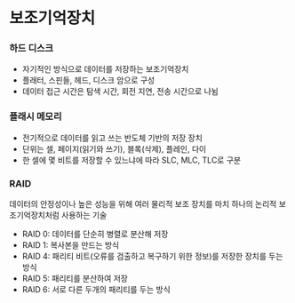 # 보조기억장치





### 하드 디스크

- 자기적인 방식으로 데이터를 저장하는 보조기억장치
- 플래터, 스핀들, 헤드, 디스크 암으로 구성 
- 데이터 접근 시간은 탐색 시간, 회전 지연, 전송 시간으로 나뉨





### 플래시 메모리

- 전기적으로 데이터를 읽고 쓰는 반도체 기반의 저장 장치
- 단위는 셀, 페이지(읽기와 쓰기), 블록(삭제), 플레인, 다이
- 한 셀에 몇 비트를 저장할 수 있느냐에 따라 SLC, MLC, TLC로 구분





### RAID

데이터의 안정성이나 높은 성능을 위해 여러 물리적 보조 장치를 마치 하나의 논리적 보조기억장치처럼 사용하는 기술

- RAID 0: 데이터를 단순히 병렬로 분산해 저장
- RAID 1: 복사본을 만드는 방식
- RAID 4: 패리티 비트(오류를 검출하고 복구하기 위한 정보)를 저장한 장치를 두는 방식
- RAID 5: 패리티를 분산하여 저장 
- RAID 6: 서로 다른 두개의 패리티를 두는 방식